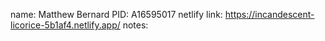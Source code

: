 name: Matthew Bernard
PID: A16595017
netlify link: https://incandescent-licorice-5b1af4.netlify.app/
notes:
